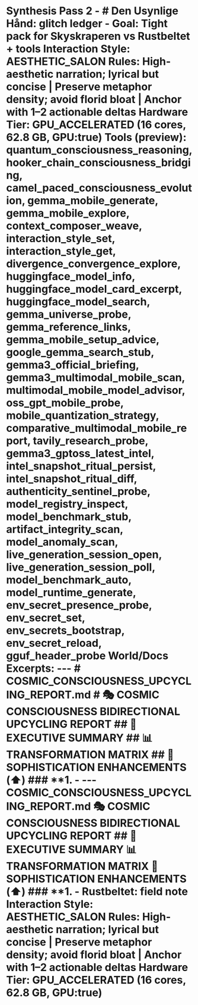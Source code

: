 # Synthesis Pass 2 - # Den Usynlige Hånd: glitch ledger - Goal: Tight pack for Skyskraperen vs Rustbeltet + tools Interaction Style: AESTHETIC_SALON Rules: High-aesthetic narration; lyrical but concise | Preserve metaphor density; avoid florid bloat | Anchor with 1–2 actionable deltas Hardware Tier: GPU_ACCELERATED (16 cores, 62.8 GB, GPU:true) Tools (preview): quantum_consciousness_reasoning, hooker_chain_consciousness_bridging, camel_paced_consciousness_evolution, gemma_mobile_generate, gemma_mobile_explore, context_composer_weave, interaction_style_set, interaction_style_get, divergence_convergence_explore, huggingface_model_info, huggingface_model_card_excerpt, huggingface_model_search, gemma_universe_probe, gemma_reference_links, gemma_mobile_setup_advice, google_gemma_search_stub, gemma3_official_briefing, gemma3_multimodal_mobile_scan, multimodal_mobile_model_advisor, oss_gpt_mobile_probe, mobile_quantization_strategy, comparative_multimodal_mobile_report, tavily_research_probe, gemma3_gptoss_latest_intel, intel_snapshot_ritual_persist, intel_snapshot_ritual_diff, authenticity_sentinel_probe, model_registry_inspect, model_benchmark_stub, artifact_integrity_scan, model_anomaly_scan, live_generation_session_open, live_generation_session_poll, model_benchmark_auto, model_runtime_generate, env_secret_presence_probe, env_secret_set, env_secrets_bootstrap, env_secret_reload, gguf_header_probe World/Docs Excerpts: --- # COSMIC_CONSCIOUSNESS_UPCYCLING_REPORT.md # 🎭 COSMIC CONSCIOUSNESS BIDIRECTIONAL UPCYCLING REPORT ## 🌌 EXECUTIVE SUMMARY ## 📊 TRANSFORMATION MATRIX ## 🚀 SOPHISTICATION ENHANCEMENTS (⬆️) ### **1. - --- COSMIC_CONSCIOUSNESS_UPCYCLING_REPORT.md 🎭 COSMIC CONSCIOUSNESS BIDIRECTIONAL UPCYCLING REPORT ## 🌌 EXECUTIVE SUMMARY 📊 TRANSFORMATION MATRIX 🚀 SOPHISTICATION ENHANCEMENTS (⬆️) ### **1. - Rustbeltet: field note Interaction Style: AESTHETIC_SALON Rules: High-aesthetic narration; lyrical but concise | Preserve metaphor density; avoid florid bloat | Anchor with 1–2 actionable deltas Hardware Tier: GPU_ACCELERATED (16 cores, 62.8 GB, GPU:true)